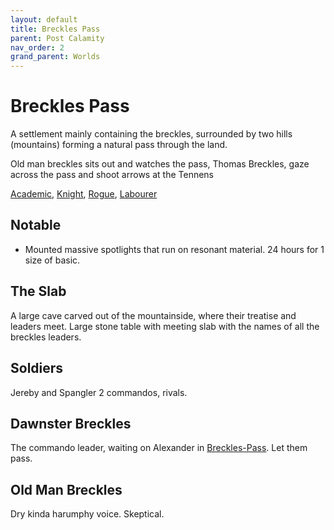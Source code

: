 ```yaml
---
layout: default
title: Breckles Pass
parent: Post Calamity
nav_order: 2
grand_parent: Worlds
---
```

# Breckles Pass

A settlement mainly containing the breckles, surrounded by two hills (mountains) forming a natural pass through the land.

Old man breckles sits out and watches the pass,
Thomas Breckles, gaze across the pass and shoot arrows at the Tennens

[Academic](../../Academic), [Knight](../../Knight), [Rogue](../../Rogue), [Labourer](../../Labourer)
## Notable
* Mounted massive spotlights that run on resonant material. 24 hours for 1 size of basic.


## The Slab
A large cave carved out of the mountainside, where their treatise and leaders meet. Large stone table with meeting slab with the names of all the breckles leaders.


## Soldiers
Jereby and Spangler 2 commandos, rivals.

## Dawnster Breckles
The commando leader, waiting on Alexander in [Breckles-Pass](Breckles-Pass). Let them pass.

## Old Man Breckles
Dry kinda harumphy voice.
Skeptical.
